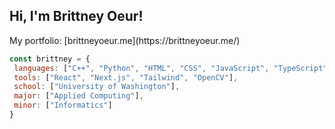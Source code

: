 <h2>Hi, I'm Brittney Oeur!</h2> 
My portfolio: [brittneyoeur.me](https://brittneyoeur.me/)

```javascript
const brittney = {
 languages: ["C++", "Python", "HTML", "CSS", "JavaScript", "TypeScript"],
 tools: ["React", "Next.js", "Tailwind", "OpenCV"],
 school: ["University of Washington"],
 major: ["Applied Computing"],
 minor: ["Informatics"]
}
```

